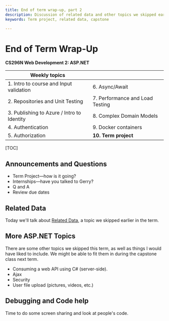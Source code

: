 ```yaml
---
title: End of term wrap-up, part 2
description: Discussion of related data and other topics we skipped earlier in the term.
keywords: Term project, related data, capstone

---
```


# End of Term Wrap-Up

**CS296N Web  Development 2: ASP.NET**

| Weekly topics                              |                                 |
| ------------------------------------------ | ------------------------------- |
| 1. Intro to course and Input validation    | 6. Async/Await                  |
| 2. Repositories and Unit Testing           | 7. Performance and Load Testing |
| 3. Publishing to Azure / Intro to Identity | 8. Complex Domain Models        |
| 4. Authentication                          | 9. Docker containers            |
| 5. Authorization                           | **10. Term project**            |

[TOC]

## Announcements and Questions

- Term Project&mdash;how is it going?
- Internships&mdash;have you talked to Gerry?
- Q and A
- Review due dates



## Related Data

Today we'll talk about [Related Data](https://lcc-cit.github.io/CS296N-CourseMaterials/LectureNotes/CS296N-LN-WK05-D2.2-RelatedData.html), a topic we skipped earlier in the term.



## More ASP.NET Topics

There are some other topics we skipped this term, as well as things I would have liked to include. We might be able to fit them in during the capstone class next term.

- Consuming a web API using C# (server-side).
- Ajax
- Security
- User file upload (pictures, videos, etc.)

## Debugging and Code help

Time to do some screen sharing and look at people's code.

